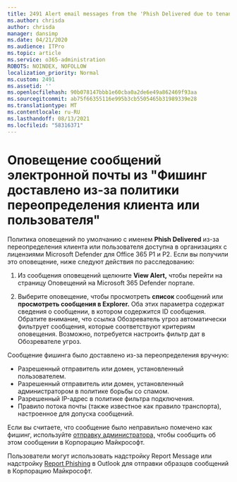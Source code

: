 ```yaml
---
title: 2491 Alert email messages from the 'Phish Delivered due to tenant or user override' policy
ms.author: chrisda
author: chrisda
manager: dansimp
ms.date: 04/21/2020
ms.audience: ITPro
ms.topic: article
ms.service: o365-administration
ROBOTS: NOINDEX, NOFOLLOW
localization_priority: Normal
ms.custom: 2491
ms.assetid: ''
ms.openlocfilehash: 90b078147bbb1e60cba0a2de6e49a862469f93aa
ms.sourcegitcommit: ab75f66355116e995b3cb5505465b31989339e28
ms.translationtype: MT
ms.contentlocale: ru-RU
ms.lasthandoff: 08/13/2021
ms.locfileid: "58316371"
---
```

# <a name="alert-email-messages-from-the-phish-delivered-due-to-tenant-or-user-override-policy"></a>Оповещение сообщений электронной почты из "Фишинг доставлено из-за политики переопределения клиента или пользователя"

Политика оповещений по умолчанию с именем **Phish Delivered** из-за переопределения клиента или пользователя доступна в организациях с лицензиями Microsoft Defender для Office 365 P1 и P2. Если вы получили это оповещение, ниже следуют действия по расследованию:

1. Из сообщения оповещений щелкните **View Alert,** чтобы перейти на страницу Оповещений на Microsoft 365 Defender портале. 

2. Выберите оповещение, чтобы просмотреть **список** сообщений или **просмотреть сообщения в Explorer.** Оба этих параметра содержат сведения о сообщении, в котором содержится ID сообщения. Обратите внимание, что ссылка Обозреватель угроз автоматически фильтрует сообщения, которые соответствуют критериям оповещения. Возможно, потребуется настроить фильтр дат в Обозревателе угроз.

Сообщение фишинга было доставлено из-за переопределения вручную:

- Разрешенный отправитель или домен, установленный пользователем.
- Разрешенный отправитель или домен, установленный администратором в политике борьбы со спамом.
- Разрешенный IP-адрес в политике фильтра подключения.
- Правило потока почты (также известное как правило транспорта), настроенное для допуска сообщений.

Если вы считаете, что сообщение было неправильно помечено как фишинг, используйте [отправку администратора,](https://docs.microsoft.com/microsoft-365/security/office-365-security/admin-submission) чтобы сообщить об этом сообщении в Корпорацию Майкрософт.

Пользователи могут использовать надстройку Report Message или надстройку [Report Phishing](https://docs.microsoft.com/microsoft-365/security/office-365-security/enable-the-report-message-add-in) в Outlook для отправки образцов сообщений в Корпорацию Майкрософт.

